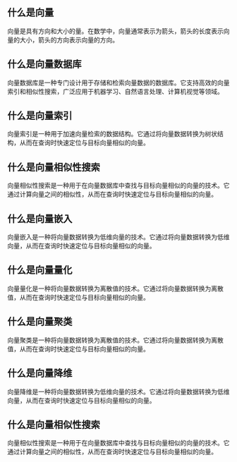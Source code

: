 
## 什么是向量

向量是具有方向和大小的量。在数学中，向量通常表示为箭头，箭头的长度表示向量的大小，箭头的方向表示向量的方向。

## 什么是向量数据库

向量数据库是一种专门设计用于存储和检索向量数据的数据库。它支持高效的向量索引和相似性搜索，广泛应用于机器学习、自然语言处理、计算机视觉等领域。

## 什么是向量索引

向量索引是一种用于加速向量检索的数据结构。它通过将向量数据转换为树状结构，从而在查询时快速定位与目标向量相似的向量。

## 什么是向量相似性搜索

向量相似性搜索是一种用于在向量数据库中查找与目标向量相似的向量的技术。它通过计算向量之间的相似性，从而在查询时快速定位与目标向量相似的向量。

## 什么是向量嵌入

向量嵌入是一种将向量数据转换为低维向量的技术。它通过将向量数据转换为低维向量，从而在查询时快速定位与目标向量相似的向量。

## 什么是向量量化

向量量化是一种将向量数据转换为离散值的技术。它通过将向量数据转换为离散值，从而在查询时快速定位与目标向量相似的向量。

## 什么是向量聚类

向量聚类是一种将向量数据转换为离散值的技术。它通过将向量数据转换为离散值，从而在查询时快速定位与目标向量相似的向量。

## 什么是向量降维

向量降维是一种将向量数据转换为低维向量的技术。它通过将向量数据转换为低维向量，从而在查询时快速定位与目标向量相似的向量。

## 什么是向量相似性搜索

向量相似性搜索是一种用于在向量数据库中查找与目标向量相似的向量的技术。它通过计算向量之间的相似性，从而在查询时快速定位与目标向量相似的向量。

